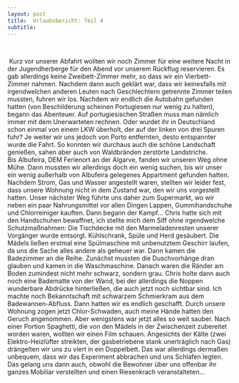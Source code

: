 ```yaml
---
layout: post
title:  Urlaubsbericht: Teil 4
subtitle:  
---
```


 

 Kurz vor unserer Abfahrt wollten wir noch Zimmer für eine weitere Nacht in der Jugendherberge für den Abend vor unserem Rückflug reservieren. Es gab allerdings keine Zweibett-Zimmer mehr, so dass wir ein Vierbett-Zimmer nahmen. Nachdem dann auch geklärt war, dass wir keinesfalls mit irgendwelchen anderen Leuten nach Geschlechtern getrennte Zimmer teilen mussten, fuhren wir los. Nachdem wir endlich die Autobahn gefunden hatten (von Beschilderung scheinen Portugiesen nur wenig zu halten), begann das Abenteuer. Auf portugiesischen Straßen muss man nämlich immer mit dem Unerwarteten rechnen. Oder wurdet ihr in Deutschland schon einmal von einem LKW überholt, der auf der linken von drei Spuren fuhr? Je weiter wir uns jedoch von Porto entfernten, desto entspannter wurde die Fahrt. So konnten wir durchaus auch die schöne Landschaft genießen, sahen aber auch von Waldbränden zerstörte Landstriche.  
Bis Albufeira, DEM Ferienort an der Algarve, fanden wir unseren Weg ohne Mühe. Dann mussten wir allerdings doch ein wenig suchen, bis wir unser ein wenig außerhalb von Albufeira gelegenes Appartment gefunden hatten. Nachdem Strom, Gas und Wasser angestellt waren, stellten wir leider fest, dass unsere Wohnung nicht in dem Zustand war, den wir uns vorgestellt hatten. Unser nächster Weg führte uns daher zum Supermarkt, wo wir neben ein paar Nahrungsmittel vor allen Dingen Lappen, Gummihandschuhe und Chlorreiniger kauften. Dann begann der Kampf... Chris hatte sich mit den Handschuhen bewaffnet, ich stellte mich dem Siff ohne irgendwelche Schutzmaßnahmen: Die Tischdecke mit den Marmeladenresten unserer Vorgänger wurde entsorgt. Kühlschrank, Spüle und Herd gesäubert. Die Mädels ließen erstmal eine Spülmaschine mit unbenutztem Geschirr laufen, da uns die Sache alles andere als geheuer war. Dann kamen die Badezimmer an die Reihe. Zunächst mussten die Duschvorhänge dran glauben und kamen in die Waschmaschine. Danach waren die Ränder am Boden zumindest nicht mehr schwarz, sondern grau. Chris holte dann auch noch eine Badematte von der Wand, bei der allerdings die Noppen wunderbare Abdrücke hinterließen, die auch jetzt noch sichtbar sind. Ich machte noch Bekanntschaft mit schwarzem Schmierkram aus dem Badewannen-Abfluss. Dann hatten wir es endlich geschafft. Durch unsere Wohnung zogen jetzt Chlor-Schwaden, auch meine Hände hatten den Geruch angenommen. Aber wenigstens war jetzt alles so weit sauber. Nach einer Portion Spaghetti, die von den Mädels in der Zwischenzeit zubereitet worden waren, wollten wir einen Film schauen. Angesichts der Kälte (zwei Elektro-Heizlüfter streikten, der gasbetriebene stank unerträglich nach Gas) drängelten wir uns zu viert in ein Doppelbett. Das war allerdings dermaßen unbequem, dass wir das Experiment abbrachen und uns Schlafen legten. Das gelang uns dann auch, obwohl die Bewohner über uns offenbar ihr ganzes Mobiliar verstellten und einen Riesenkrach veranstalteten...
